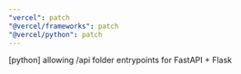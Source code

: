 ```yaml
---
"vercel": patch
"@vercel/frameworks": patch
"@vercel/python": patch
---
```


[python] allowing /api folder entrypoints for FastAPI + Flask
